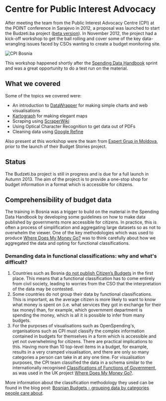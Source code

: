 # Centre for Public Interest Advocacy

<div class="well">After meeting the team from the Public Interest Advocacy Centre (CPI) at
the POINT conference in Sarajevo in 2012, a proposal was launched to
start the Budzeti.ba project (<a href="http://budzeti.ba/">beta version</a>). In November 2012, the project had a kick-off workshop to get
the ball rolling and cover some of the key data-wrangling issues faced
by CSOs wanting to create a budget monitoring site. </div>

![CPI Bosnia](8219557569_cc12ebbdea_z.jpg)

This workshop happened shortly after the [Spending Data Handbook](http://community.openspending.org/research/handbook/) sprint and was a great opportunity to do a test run on the material.

## What we covered

Some of the topics we covered were:

*  An introduction to [DataWrapper](http://datawrapper.de/) for making simple charts and web visualisations
*  [Kartograph](http://kartograph.org/) for making elegant maps
* Scraping using [ScraperWiki](http://scraperwiki.com/)
*  Using Optical Character Recognition to get data out of PDFs
*  Cleaning data using [Google Refine](http://code.google.com/p/google-refine/)

Also present at this workshop were the team from [Expert Grup in Moldova](../expert-grup/), prior to the launch of their Budget Stories project.

## Status

The Budzeti.ba project is still in progress and is due for a full launch
in Autumn 2013. The aim of the project is to provide a one-stop shop for
budget information in a format which is accessible for citizens.

## Comprehensibility of budget data

The training in Bosnia was a trigger to build on the material in the Spending Data Handbook by developing some guidelines on how to make data published by governments more accessible for citizens. In practice, this is often a process of simplification and aggregating large datasets so as not to overwhelm the viewer. One of the key methodologies which was used to produce [Where Does My Money Go?](http://wheredoesmymoneygo.org) was to think carefully about how we aggregated the data and opting for functional classifications.

### Demanding data in functional classifications: why and what's difficult?

1.  Countries such as Bosnia [do not publish Citizen’s
    Budgets](http://survey.internationalbudget.org/#profile/BA) in the
    first place. This means that a functional classification has to come entirely
    from civil society, leading to worries from the CSO that the
    interpretation of the data may be contested.
2.  Some countries do not group their data by functional
    classifications. This is important, as the average citizen is more
    likely to want to know what money is spent on (i.e. what services
    they got in exchange for their tax money) than, for example, which
    government department is spending the money, which is all it is
    possible to infer from many budgets.
3.  For the purposes of visualisations such as OpenSpending's,
    organisations such as CPI must classify the complex information
    contained in budgets for themselves in a form which is accessible
    and yet not overwhelming for citizens. There are practical
    implications to this. Having more than 10 top-level
    items in a budget, for example, results in a very cramped visualisation, and there are only so many categories a person can take in at
    any one time. For visualisation purposes, the CPI team
    classified the data in a schema similar to the internationally
    recognised [Classifications of Functions of Government](http://unstats.un.org/unsd/cr/registry/regcst.asp?Cl=4), as was used
    in the UK project [Where Does My Money Go?](http://wheredoesmymoneygo.org/).

More information about the classification methodology they used can be
found in the blog post: [Bosnian Budgets - grouping data by categories people
care
about](http://community.openspending.org/2012/11/bosnian-budgets-grouping-data-by-categories-people-care-about/).
